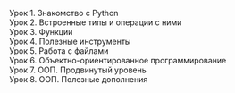 Урок 1. Знакомство с Python  
Урок 2. Встроенные типы и операции с ними  
Урок 3. Функции  
Урок 4. Полезные инструменты  
Урок 5. Работа с файлами  
Урок 6. Объектно-ориентированное программирование  
Урок 7. ООП. Продвинутый уровень  
Урок 8. ООП. Полезные дополнения  
